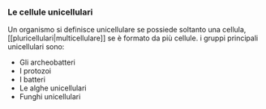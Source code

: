 ### Le cellule unicellulari
Un organismo si definisce unicellulare se possiede soltanto una cellula, [[pluricellulari|multicellulare]] se è formato da più cellule.
i gruppi principali unicellulari sono:
- Gli archeobatteri
- I protozoi
- I batteri
- Le alghe unicellulari
- Funghi unicellulari